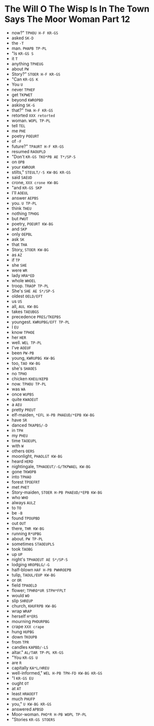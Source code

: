 # The Will O The Wisp Is In The Town Says The Moor Woman Part 12

* now?" `TPHOU H-F KR-GS`
* asked `SK-D`
* the `-T`
* man. `PHAPB TP-PL`
* "Is `KR-GS S`
* it `T`
* anything `TPHEUG`
* about `PW`
* Story?" `STOER H-F KR-GS`
* "Can `KR-GS K`
* You `U`
* never `TPHEF`
* get `TKPWET`
* beyond `KWROPBD`
* asking `SK-G`
* that?" `THA H-F KR-GS`
* retorted `XXX retorted`
* woman. `WOPL TP-PL`
* tell `TEL`
* me `PHE`
* poetry `POEURT`
* of `-F`
* future?" `TPAURT H-F KR-GS`
* resumed `RAOUPLD`
* "Don't `KR-GS TKO*PB AE T*/SP-S`
* on `OPB`
* your `KWROUR`
* stilts," `STEULT/-S KW-BG KR-GS`
* said `SAEUD`
* crone, `XXX crone KW-BG`
* "and `KR-GS SKP`
* I'll `AOEUL`
* answer `AEPBS`
* you. `U TP-PL`
* think `THEU`
* nothing `TPHOG`
* but `PWUT`
* poetry, `POEURT KW-BG`
* and `SKP`
* only `OEPBL`
* ask `SK`
* that `THA`
* Story, `STOER KW-BG`
* as `AZ`
* if `TP`
* she `SHE`
* were `WR`
* lady `HRA*ED`
* whole `WHOEL`
* troop. `TRAOP TP-PL`
* She's `SHE AE S*/SP-S`
* oldest `OELD/EFT`
* us `US`
* all, `AUL KW-BG`
* takes `TAEUBGS`
* precedence `PRES/TKEPBS`
* youngest. `KWRUPBG/EFT TP-PL`
* I `EU`
* know `TPHOE`
* her `HER`
* well. `WEL TP-PL`
* I've `AOEUF`
* been `PW-PB`
* young, `KWRUPBG KW-BG`
* too, `TAO KW-BG`
* she's `SHAOES`
* no `TPHO`
* chicken `KHEU/KEPB`
* now. `TPHOU TP-PL`
* was `WA`
* once `WUPBS`
* quite `KWAOEUT`
* a `AEU`
* pretty `PREUT`
* elf-maiden, `*EFL H-PB PHAEUD/*EPB KW-BG`
* have `SR`
* danced `TKAPBS/-D`
* in `TPH`
* my `PHEU`
* time `TAOEUPL`
* with `W`
* others `OERS`
* moonlight, `PHAOLGT KW-BG`
* heard `HERD`
* nightingale, `TPHAOEUT/-G/TKPWAEL KW-BG`
* gone `TKWOPB`
* into `TPHAO`
* forest `TPOEFRT`
* met `PHET`
* Story-maiden, `STOER H-PB PHAEUD/*EPB KW-BG`
* who `WHO`
* always `AULZ`
* to `TO`
* be `-B`
* found `TPOUPBD`
* out `OUT`
* there, `THR KW-BG`
* running `R*UPBG`
* about. `PW TP-PL`
* sometimes `STAOEUPLS`
* took `TAOBG`
* up `UP`
* night's `TPHAOEUT AE S*/SP-S`
* lodging `HROPBLG/-G`
* half-blown `HAF H-PB PWHROEPB`
* tulip, `TAOUL/EUP KW-BG`
* or `OR`
* field `TPAOELD`
* flower; `TPHRO*UR STPH*FPLT`
* would `WO`
* slip `SHREUP`
* church, `KHUFRPB KW-BG`
* wrap `WRAP`
* herself `H*ERS`
* mourning `PHOURPBG`
* crape `XXX crape`
* hung `HUPBG`
* down `TKOUPB`
* from `TPR`
* candles `KAPBD/-LS`
* altar." `AL/TAR TP-PL KR-GS`
* "You `KR-GS U`
* are `R`
* capitally `KA*L/HREU`
* well-informed," `WEL H-PB TPH-FD KW-BG KR-GS`
* "I `KR-GS EU`
* ought `OT`
* at `AT`
* least `HRAOEFT`
* much `PHUFP`
* you," `U KW-BG KR-GS`
* answered `APBSD`
* Moor-woman. `PHO*R H-PB WOPL TP-PL`
* "Stories `KR-GS STOERS`
